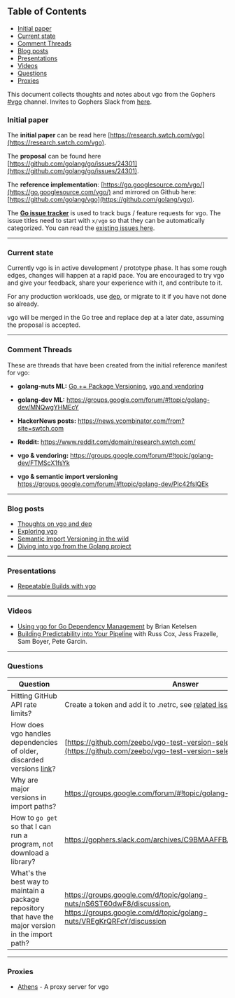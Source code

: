 ## Table of Contents

* [Initial paper](#initial-paper)
* [Current state](#current-state)
* [Comment Threads](#comment-threads)
* [Blog posts](#blog-posts)
* [Presentations](#presentations)
* [Videos](#videos)
* [Questions](#questions)
* [Proxies](#proxies)

This document collects thoughts and notes about vgo from the Gophers [#vgo](https://gophers.slack.com/messages/vgo) channel. Invites to Gophers Slack from [here](https://invite.slack.golangbridge.org/).

### Initial paper

The **initial paper** can be read here [https://research.swtch.com/vgo](https://research.swtch.com/vgo).

The **proposal** can be found here [https://github.com/golang/go/issues/24301](https://github.com/golang/go/issues/24301).

The **reference implementation**: [https://go.googlesource.com/vgo/](https://go.googlesource.com/vgo/) and mirrored on Github here: [https://github.com/golang/vgo](https://github.com/golang/vgo).

The **[Go issue tracker](https://golang.org/issues)** is used to track bugs / feature requests for vgo. The issue titles need to start with `x/vgo` so that they can be automatically categorized. You can read the [existing issues here](https://golang.org/issues?q=is%3Aopen+is%3Aissue+milestone%3Avgo).

***

### Current state

Currently vgo is in active development / prototype phase. It has some rough edges, changes will happen at a rapid pace. You are encouraged to try vgo and give your feedback, share your experience with it, and contribute to it.

For any production workloads, use [dep](https://github.com/golang/dep), or migrate to it if you have not done so already.

vgo will be merged in the Go tree and replace dep at a later date, assuming the proposal is accepted.

***

### Comment Threads

These are threads that have been created from the initial reference manifest for vgo:

- **golang-nuts ML:** [Go += Package Versioning](https://groups.google.com/forum/#!topic/golang-nuts/jFPz5yZCPcQ), [vgo and vendoring](https://groups.google.com/forum/#!topic/golang-dev/FTMScX1fsYk)

- **golang-dev ML:** https://groups.google.com/forum/#!topic/golang-dev/MNQwgYHMEcY
- **HackerNews posts:** https://news.ycombinator.com/from?site=swtch.com
- **Reddit:** https://www.reddit.com/domain/research.swtch.com/

- **vgo & vendoring:** https://groups.google.com/forum/#!topic/golang-dev/FTMScX1fsYk
- **vgo & semantic import versioning** https://groups.google.com/forum/#!topic/golang-dev/Plc42fslQEk

***

### Blog posts

- [Thoughts on vgo and dep](https://sdboyer.io/blog/vgo-and-dep/)
- [Exploring vgo](https://www.calhoun.io/exploring-vgo/)
- [Semantic Import Versioning in the wild](http://blog.ezyang.com/2018/02/semantic-import-versioning-in-the-wild/)
- [Diving into vgo from the Golang project](https://www.wolfe.id.au/2018/03/01/diving-into-vgo-from-the-golang-project/)

***

### Presentations

- [Repeatable Builds with vgo](https://cda.ms/jD)

***

### Videos

- [Using vgo for Go Dependency Management](https://www.gophersnacks.com/programs/using-vgo-for-go-dependency-management) by Brian Ketelsen
- [Building Predictability into Your Pipeline](https://www.youtube.com/watch?v=sbrZfPgNmfw) with Russ Cox, Jess Frazelle, Sam Boyer, Pete Garcin.

***

### Questions

| Question | Answer |
| ------------- | ------------- |
| Hitting GitHub API rate limits? | Create a token and add it to .netrc, see [related issue](https://golang.org/issues/23955) |
| How does vgo handles dependencies of older, discarded versions [link](https://gophers.slack.com/archives/C9BMAAFFB/p1519493604000033)? | [https://github.com/zeebo/vgo-test-version-selection](https://github.com/zeebo/vgo-test-version-selection) |
| Why are major versions in import paths? | https://groups.google.com/forum/#!topic/golang-dev/Plc42fslQEk |
| How to `go get` so that I can run a program, not download a library? | https://gophers.slack.com/archives/C9BMAAFFB/p1519687366000101 |
| What's the best way to maintain a package repository that have the major version in the import path? | https://groups.google.com/d/topic/golang-nuts/nS6ST60dwF8/discussion, https://groups.google.com/d/topic/golang-nuts/VREgKrQRFcY/discussion |

***

### Proxies

- [Athens](https://github.com/gomods/athens) - A proxy server for vgo